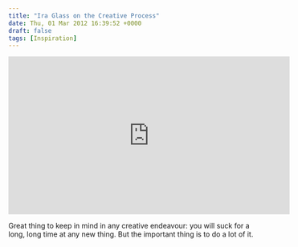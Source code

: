 ```yaml
---
title: "Ira Glass on the Creative Process"
date: Thu, 01 Mar 2012 16:39:52 +0000
draft: false
tags: [Inspiration]
---
```


<iframe width="560" height="315" src="https://www.youtube.com/embed/PbC4gqZGPSY" frameborder="0" allowfullscreen="allowfullscreen"> </iframe>

Great thing to keep in mind in any creative endeavour: you will suck for a long, long time at any new thing. But the important thing is to do a lot of it.
